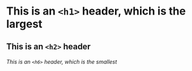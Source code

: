 
# This is an `<h1>` header, which is the largest

## This is an `<h2>` header

###### This is an `<h6>` header, which is the smallest

